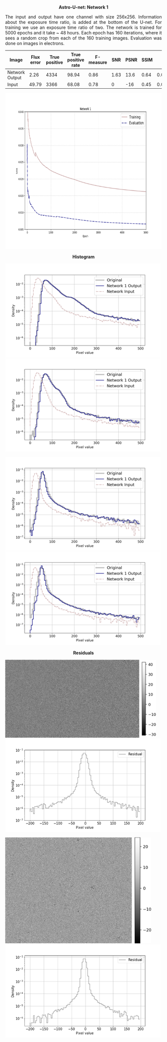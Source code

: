 
 <p align="center"> <b>  Astro-U-net:  Network 1 </b> </p>
 
 <p style="text-align:justify">  The input and output have one channel with size 256x256. Information about the exposure time ratio, is added at the bottom of the U-net. For training we use an exposure time ratio of two. The network is trained for 5000 epochs and it take ~ 48 hours. Each epoch has 160 iterations, where it sees a random crop from each of the 160 training images. Evaluation was done on images in electrons. </p>
 
 
 
 |Image| Flux error | True positive |	True positive rate |	F-measure| SNR | PSNR | SSIM | KL|
 | --- | --- | --- | --- | --- | --- | --- | --- | --- | 
 |Network Output | 2.26| 4334 | 98.94 | 0.86 | 1.63 | 13.6 | 0.64 | 0.007 |
 |Input | 49.79| 3366 | 68.08 | 0.78 | 0 | -16 | 0.45 | 0.0231 |



<p align="center"><img src="eval_train_loss_net1.png" height="500px"></p>



<p align="center"> <b>  Histogram </b> </p>

	
<p align="left"><img src="hist/example1.png" height="300px"> <img src="hist/example2.png" height="300px"></p>

<p align="left"><img src="hist/example3.png" height="300px"> <img src="hist/example4.png" height="300px"></p>


<p align="center"> <b>  Residuals </b> </p>


<p align="left"><img src="Residuals/1.png" height="250px">    <img src="Residuals/histogram_1.png" height="300px"></p>

<p align="left"><img src="Residuals/6.png" height="340px">    <img src="Residuals/histogram_6.png" height="300px"></p>
